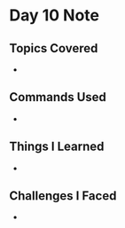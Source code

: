 # Day 10 Note

## Topics Covered
- 

## Commands Used
- 

## Things I Learned
- 

## Challenges I Faced
- 
